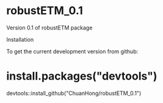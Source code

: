 robustETM_0.1
=============

Version 0.1 of robustETM package


Installation

To get the current development version from github:

# install.packages("devtools")
devtools::install_github("ChuanHong/robustETM_0.1")
